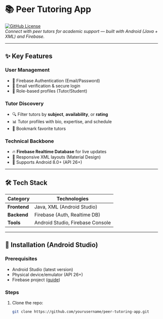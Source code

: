 # 📚 Peer Tutoring App  

[![GitHub License](https://img.shields.io/badge/license-MIT-blue.svg)](LICENSE)  
*Connect with peer tutors for academic support — built with Android (Java + XML) and Firebase.*  

---

## ✨ Key Features  
### **User Management**  
- 🔐 Firebase Authentication (Email/Password)  
- 📧 Email verification & secure login  
- 👥 Role-based profiles (Tutor/Student)  

### **Tutor Discovery**  
- 🔍 Filter tutors by **subject**, **availability**, or **rating**  
- 📊 Tutor profiles with bio, expertise, and schedule  
- 🌟 Bookmark favorite tutors  

### **Technical Backbone**  
- 🔥 **Firebase Realtime Database** for live updates  
- 📱 Responsive XML layouts (Material Design)  
- 📲 Supports Android 8.0+ (API 26+)  

---

## 🛠 Tech Stack  
| Category       | Technologies |  
|----------------|--------------|  
| **Frontend**   | Java, XML (Android Studio) |  
| **Backend**    | Firebase (Auth, Realtime DB) |  
| **Tools**      | Android Studio, Firebase Console |  

---

## 🚀 Installation (Android Studio)  
### **Prerequisites**  
- Android Studio (latest version)  
- Physical device/emulator (API 26+)  
- Firebase project ([guide](https://firebase.google.com/docs/android/setup))  

### **Steps**  
1. Clone the repo:  
   ```bash  
   git clone https://github.com/yourusername/peer-tutoring-app.git  
